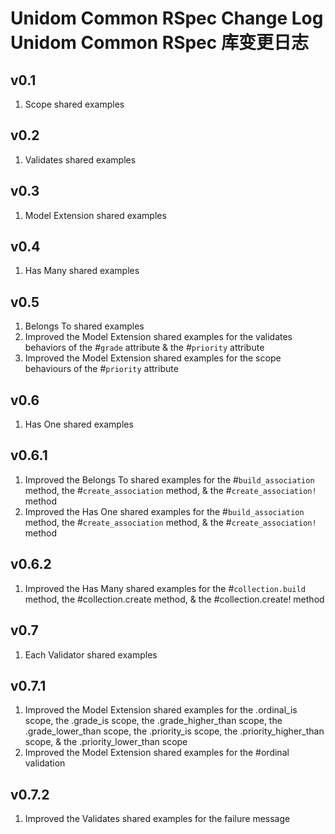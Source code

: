 # Unidom Common RSpec Change Log Unidom Common RSpec 库变更日志

## v0.1
1. Scope shared examples

## v0.2
1. Validates shared examples

## v0.3
1. Model Extension shared examples

## v0.4
1. Has Many shared examples

## v0.5
1. Belongs To shared examples
2. Improved the Model Extension shared examples for the validates behaviors of the #``grade`` attribute & the #``priority`` attribute
3. Improved the Model Extension shared examples for the scope behaviours of the #``priority`` attribute

## v0.6
1. Has One shared examples

## v0.6.1
1. Improved the Belongs To shared examples for the #``build_association`` method, the #``create_association`` method, & the #``create_association!`` method
2. Improved the Has One shared examples for the #``build_association`` method, the #``create_association`` method, & the #``create_association!`` method

## v0.6.2
1. Improved the Has Many shared examples for the #``collection.build`` method, the #collection.create method, & the #collection.create! method

## v0.7
1. Each Validator shared examples

## v0.7.1
1. Improved the Model Extension shared examples for the .ordinal_is scope, the .grade_is scope, the .grade_higher_than scope, the .grade_lower_than scope, the .priority_is scope, the .priority_higher_than scope, & the .priority_lower_than scope
2. Improved the Model Extension shared examples for the #ordinal validation

## v0.7.2
1. Improved the Validates shared examples for the failure message

